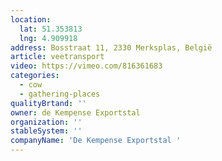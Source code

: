 ```yaml
---
location:
  lat: 51.353813
  lng: 4.909918
address: Bosstraat 11, 2330 Merksplas, België
article: veetransport
video: https://vimeo.com/816361683
categories:
  - cow
  - gathering-places
qualityBrtand: ''
owner: de Kempense Exportstal
organization: ''
stableSystem: ''
companyName: 'De Kempense Exportstal '
---
```

